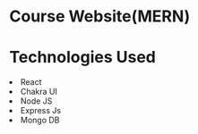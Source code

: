 <h1>Course Website(MERN)</h1>
<h1>Technologies Used</h1>
<li>React</li>
<li>Chakra UI</li>
<li>Node JS</li>
<li>Express Js</li>
<li>Mongo DB</li>

